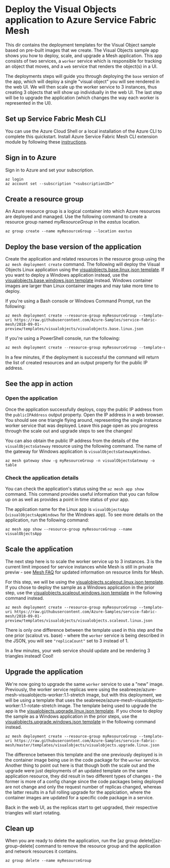 # Deploy the Visual Objects application to Azure Service Fabric Mesh

This dir contains the deployment templates for the Visual Object sample based on pre-built images that we create. The Visual Objects sample app shows you how to deploy, scale, and upgrade a Mesh application. This app consists of two services, a `worker` service which is responsible for tracking an object that moves, and a `web` service that renders the object(s) in a UI.  

The deployments steps will guide you through deploying the `base` version of the app, which will deploy a single "visual object" you will see rendered in the web UI. We will then scale up the worker service to 3 instances, thus creating 3 objects that will show up individually in the web UI. The last step will be to upgrade the application (which changes the way each worker is represented in the UI).  

## Set up Service Fabric Mesh CLI

You can use the Azure Cloud Shell or a local installation of the Azure CLI to complete this quickstart. Install Azure Service Fabric Mesh CLI extension module by following these [instructions](https://docs.microsoft.com/en-us/azure/service-fabric-mesh/service-fabric-mesh-howto-setup-cli).

## Sign in to Azure
Sign in to Azure and set your subscription.

```azurecli
az login
az account set --subscription "<subscriptionID>"
```

## Create a resource group

An Azure resource group is a logical container into which Azure resources are deployed and managed. Use the following command to create a resource group named *myResourceGroup* in the *eastus* location.

```azurecli
az group create --name myResourceGroup --location eastus
```

## Deploy the base version of the application

Create the application and related resources in the resource group using the `az mesh deployment create` command. The following will deploy the Visual Objects Linux application using the [visualobjects.base.linux.json template](https://raw.githubusercontent.com/Azure-Samples/service-fabric-mesh/2018-09-01-preview/templates/visualobjects/visualobjects.base.linux.json). If you want to deploy a Windows application instead, use the [visualobjects.base.windows.json template](https://raw.githubusercontent.com/Azure-Samples/service-fabric-mesh/2018-09-01-preview/templates/visualobjects/visualobjects.base.windows.json) instead. Windows container images are larger than Linux container images and may take more time to deploy.

If you're using a Bash console or Windows Command Prompt, run the following:

```azurecli
az mesh deployment create --resource-group myResourceGroup --template-uri https://raw.githubusercontent.com/Azure-Samples/service-fabric-mesh/2018-09-01-preview/templates/visualobjects/visualobjects.base.linux.json
```

If you're using a PowerShell console, run the following:
```PowerShell
az mesh deployment create --resource-group myResourceGroup --template-uri https://raw.githubusercontent.com/Azure-Samples/service-fabric-mesh/2018-09-01-preview/templates/visualobjects/visualobjects.base.linux.json
```
In a few minutes, if the deployment is successful the command will return the list of created resources and an output property for the public IP address.

## See the app in action 

### Open the application

Once the application successfully deploys, copy the public IP address from the `publicIPAddress` output property. Open the IP address in a web browser. You should see one triangle flying around, representing the single instance worker service that was deployed. Leave this page open as you progress through the scale out and upgrade steps to see the changes!

You can also obtain the public IP address from the details of the `visualObjectsGateway` resource using the following command. The name of the gateway for Windows application is `visualObjectsGatewayWindows`.

```azurecli
az mesh gateway show -g myResourceGroup -n visualObjectsGateway -o table
```


### Check the application details

You can check the application's status using the `az mesh app show` command. This command provides useful information that you can follow up on as well as provides a point in time status of your app.

The application name for the Linux app is `visualObjectsApp` (`visualObjectsAppWindows` for the Windows app). To see more details on the application, run the following command:

```azurecli
az mesh app show --resource-group myResourceGroup --name visualObjectsApp
```

## Scale the application

The next step here is to scale the worker service up to 3 instances. 3 is the current limit imposed for service instances while Mesh is still in private previw - see  [Mesh FAQ](https://docs.microsoft.com/azure/service-fabric-mesh/service-fabric-mesh-faq) for updated information on resource limits for Mesh. 

For this step, we will be using the [visualobjects.scaleout.linux.json template](https://raw.githubusercontent.com/Azure-Samples/service-fabric-mesh/2018-09-01-preview/templates/visualobjects/visualobjects.scaleout.linux.json). If you chose to deploy the sample as a Windows application in the prior step, use the [visualobjects.scaleout.windows.json template](https://raw.githubusercontent.com/Azure-Samples/service-fabric-mesh/2018-09-01-preview/templates/visualobjects/visualobjects.scaleout.windows.json) in the following command instead. 

```azurecli
az mesh deployment create --resource-group myResourceGroup --template-uri https://raw.githubusercontent.com/Azure-Samples/service-fabric-mesh/2018-09-01-preview/templates/visualobjects/visualobjects.scaleout.linux.json
```

There is only one difference between the template used in this step and the one prior (scalout vs. base) - where the `worker` service is being described in the JSON, you will see `"replicaCount"` set to 3 instead of 1. 

In a few minutes, your web service should update and be rendering 3 triangles instead! Cool!

## Upgrade the application

We're now going to upgrade the same `worker` service to use a "new" image. Previously, the worker service replicas were using the seabreeze/azure-mesh-visualobjects-worker:1.1-stretch image, but with this deployment, we will be using a template that uses the seabreeze/azure-mesh-visualobjects-worker:1.1-rotate-stretch image. The template being used to upgrade the app is the [visualobjects.upgrade.linux.json template](https://github.com/Azure-Samples/service-fabric-mesh/blob/2018-09-01-preview/templates/visualobjects/visualobjects.upgrade.linux.json). If you chose to deploy the sample as a Windows application in the prior steps, use the [visualobjects.upgrade.windows.json template](https://raw.githubusercontent.com/Azure-Samples/service-fabric-mesh/2018-09-01-preview/templates/visualobjects/visualobjects.upgrade.windows.json) in the following command instead. 

```azurecli
az mesh deployment create --resource-group myResourceGroup --template-uri https://raw.githubusercontent.com/Azure-Samples/service-fabric-mesh/master/templates/visualobjects/visualobjects.upgrade.linux.json
```

The difference between this template and the one previously deployed is in the container image being use in the code package for the `worker` service. Another thing to point out here is that though both the scale out and the upgrade were just deployments of an updated template on the same application resource, they did result in two different types of changes - the former is more of a config change since the code packages being deployed are not change and only the request number of replicas changed, whereas the latter results in a full rolling upgrade for the applciation, where the container images are updated for a specific code package in a service.  

Back in the web UI, as the replicas start to get upgraded, their respective triangles will start rotating.

## Clean up

When you are ready to delete the application, run the [az group delete][az-group-delete] command to remove the resource group and the application and network resources it contains.

```azurecli
az group delete --name myResourceGroup
```
